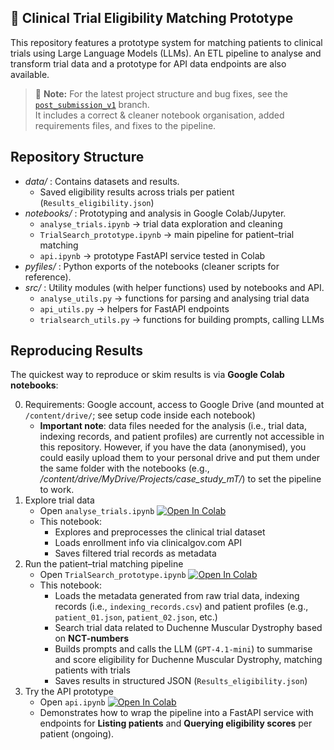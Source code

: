 ## 🧪 Clinical Trial Eligibility Matching Prototype
This repository features a prototype system for matching patients to clinical trials using Large Language Models (LLMs). An ETL pipeline to analyse and transform trial data and a prototype for API data endpoints are also available.

> 🔔 **Note:** For the latest project structure and bug fixes, see the 
> [`post_submission_v1`](https://github.com/Rong-Ding/case_study_mT/tree/post_submission_v1) branch.  
> It includes a correct & cleaner notebook organisation, added requirements files, and fixes to the pipeline.

## Repository Structure
- _data/_ : Contains datasets and results.
  - Saved eligibility results across trials per patient (`Results_eligibility.json`)
- _notebooks/_ : Prototyping and analysis in Google Colab/Jupyter.
  - `analyse_trials.ipynb` → trial data exploration and cleaning
  - `TrialSearch_prototype.ipynb` → main pipeline for patient–trial matching
  - `api.ipynb` → prototype FastAPI service tested in Colab
- _pyfiles/_ : Python exports of the notebooks (cleaner scripts for reference).
- _src/_ : Utility modules (with helper functions) used by notebooks and API.
  - `analyse_utils.py` → functions for parsing and analysing trial data
  - `api_utils.py` → helpers for FastAPI endpoints
  - `trialsearch_utils.py` → functions for building prompts, calling LLMs

## Reproducing Results
The quickest way to reproduce or skim results is via **Google Colab notebooks**:

0. Requirements: Google account, access to Google Drive (and mounted at `/content/drive/`; see setup code inside each notebook)
    - **Important note**: data files needed for the analysis (i.e., trial data, indexing records, and patient profiles) are currently not accessible in this repository. However, if you have the data (anonymised), you could easily upload them to your personal drive and put them under the same folder with the notebooks (e.g., _/content/drive/MyDrive/Projects/case_study_mT/_) to set the pipeline to work.
1. Explore trial data
   - Open `analyse_trials.ipynb` [![Open In Colab](https://colab.research.google.com/assets/colab-badge.svg)](https://colab.research.google.com/github/Rong-Ding/case_study_mT/blob/main/notebooks/analyse_trials.ipynb)
   - This notebook:
     - Explores and preprocesses the clinical trial dataset
     - Loads enrollment info via clinicalgov.com API
     - Saves filtered trial records as metadata
2. Run the patient–trial matching pipeline
   - Open `TrialSearch_prototype.ipynb` [![Open In Colab](https://colab.research.google.com/assets/colab-badge.svg)](https://colab.research.google.com/github/Rong-Ding/case_study_mT/blob/main/notebooks/TrialSearch_prototype.ipynb)
   - This notebook:
     - Loads the metadata generated from raw trial data, indexing records (i.e., `indexing_records.csv`) and patient profiles (e.g., `patient_01.json`, `patient_02.json`, etc.)
     - Search trial data related to Duchenne Muscular Dystrophy based on **NCT-numbers**
     - Builds prompts and calls the LLM (`GPT-4.1-mini`) to summarise and score eligibility for Duchenne Muscular Dystrophy, matching patients with trials
     - Saves results in structured JSON (`Results_eligibility.json`)
3. Try the API prototype
   - Open `api.ipynb` [![Open In Colab](https://colab.research.google.com/assets/colab-badge.svg)](https://colab.research.google.com/github/Rong-Ding/case_study_mT/blob/main/notebooks/api.ipynb)
   - Demonstrates how to wrap the pipeline into a FastAPI service with endpoints for **Listing patients** and **Querying eligibility scores** per patient (ongoing).
